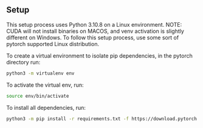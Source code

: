 ## Setup
This setup process uses Python 3.10.8 on a Linux environment. NOTE: CUDA will not install binaries on MACOS, and venv activation is slightly different on Windows. To follow this setup process, use some sort of pytorch supported Linux distribution.

To create a virtual environment to isolate pip dependencies, in the pytorch directory run:

```bash
python3 -m virtualenv env
```

To activate the virtual env, run:

```bash
source env/bin/activate
```

To install all dependencies, run:

```bash
python3 -m pip install -r requirements.txt -f https://download.pytorch.org/whl/torch_stable.html
```
